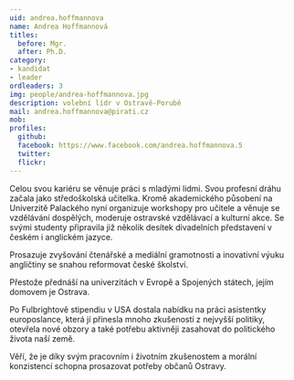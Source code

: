 ```yaml
---
uid: andrea.hoffmannova
name: Andrea Hoffmannová
titles:
  before: Mgr. 
  after: Ph.D.
category:
- kandidat 
- leader
ordleaders: 3
img: people/andrea-hoffmannova.jpg
description: volební lídr v Ostravě-Porubě
mail: andrea.hoffmannova@pirati.cz
mob:			  
profiles:
  github:       
  facebook: https://www.facebook.com/andrea.hoffmannova.5
  twitter: 		  
  flickr:	 
---
```


Celou svou kariéru se věnuje práci s mladými lidmi. Svou profesní dráhu začala jako středoškolská učitelka. Kromě akademického působení na Univerzitě Palackého nyní organizuje workshopy pro učitele a věnuje se vzdělávání dospělých, moderuje ostravské vzdělávací a kulturní akce. Se svými studenty připravila již několik desítek divadelních představení v českém i anglickém jazyce.

Prosazuje zvyšování čtenářské a mediální gramotnosti a inovativní výuku angličtiny se snahou reformovat české školství. 

Přestože přednáší na univerzitách v Evropě a Spojených státech, jejím domovem je Ostrava.

Po Fulbrightově stipendiu v USA dostala nabídku na práci asistentky europoslance, která jí přinesla mnoho zkušeností z nejvyšší politiky, otevřela nové obzory a také potřebu aktivněji zasahovat do politického života naší země.

Věří, že je díky svým pracovním i životním zkušenostem a morální konzistencí schopna prosazovat potřeby občanů Ostravy.
